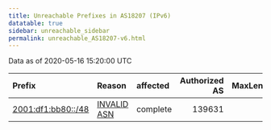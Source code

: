 ```yaml
---
title: Unreachable Prefixes in AS18207 (IPv6)
datatable: true
sidebar: unreachable_sidebar
permalink: unreachable_AS18207-v6.html
---
```


Data as of 2020-05-16 15:20:00 UTC


<div class="datatable-begin"></div>

| Prefix                                                         | Reason                                                                                                    | affected   |   Authorized AS |   MaxLength | Anchor                                       |   unreachable /48s |
|:---------------------------------------------------------------|:----------------------------------------------------------------------------------------------------------|:-----------|----------------:|------------:|:---------------------------------------------|-------------------:|
| [2001:df1:bb80::/48](https://stat.ripe.net/2001:df1:bb80::/48) | [INVALID ASN](https://rpki-validator.ripe.net/announcement-preview?asn=AS18207&prefix=2001:df1:bb80::/48) | complete   |          139631 |          48 | [APNIC](unreachable_APNIC_RPKI_Root-v6.html) |                  1 |

<div class="datatable-end"></div>